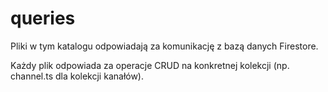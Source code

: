 # queries

Pliki w tym katalogu odpowiadają za komunikację z bazą danych Firestore.

Każdy plik odpowiada za operacje CRUD na konkretnej kolekcji (np. channel.ts dla kolekcji kanałów).
